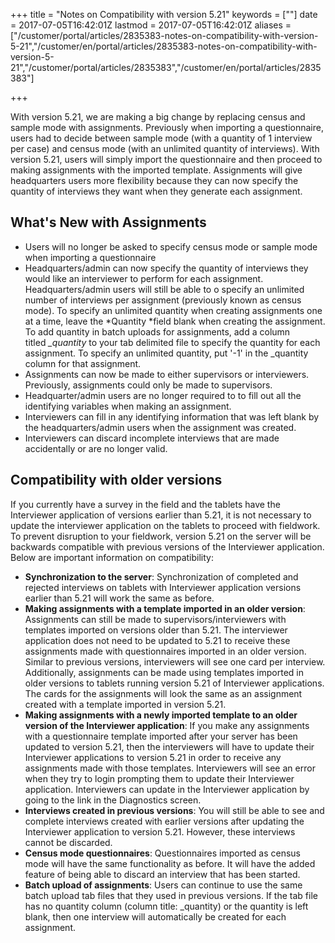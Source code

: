 ﻿+++
title = "Notes on Compatibility with version 5.21"
keywords = [""]
date = 2017-07-05T16:42:01Z
lastmod = 2017-07-05T16:42:01Z
aliases = ["/customer/portal/articles/2835383-notes-on-compatibility-with-version-5-21","/customer/en/portal/articles/2835383-notes-on-compatibility-with-version-5-21","/customer/portal/articles/2835383","/customer/en/portal/articles/2835383"]

+++

With version 5.21, we are making a big change by replacing census and
sample mode with assignments. Previously when importing a questionnaire,
users had to decide between sample mode (with a quantity of 1 interview
per case) and census mode (with an unlimited quantity of interviews).
With version 5.21, users will simply import the questionnaire and then
proceed to making assignments with the imported template. Assignments
will give headquarters users more flexibility because they can now
specify the quantity of interviews they want when they generate each
assignment.

What's New with Assignments
---------------------------

-   Users will no longer be asked to specify census mode or sample mode
    when importing a questionnaire
-   Headquarters/admin can now specify the quantity of interviews they
    would like an interviewer to perform for each assignment.
    Headquarters/admin users will still be able to o specify an
    unlimited number of interviews per assignment (previously known as
    census mode). To specify an unlimited quantity when creating
    assignments one at a time, leave the *Quantity *field blank when
    creating the assignment. To add quantity in batch uploads for
    assignments, add a column titled *\_quantity* to your tab delimited
    file to specify the quantity for each assignment. To specify an
    unlimited quantity, put '-1' in the \_quantity column for that
    assignment.
-   Assignments can now be made to either supervisors or interviewers.
    Previously, assignments could only be made to supervisors.
-   Headquarter/admin users are no longer required to to fill out all
    the identifying variables when making an assignment.
-   Interviewers can fill in any identifying information that was left
    blank by the headquarters/admin users when the assignment was
    created.
-   Interviewers can discard incomplete interviews that are made
    accidentally or are no longer valid.


Compatibility with older versions
---------------------------------

If you currently have a survey in the field and the tablets have the
Interviewer application of versions earlier than 5.21, it is not
necessary to update the interviewer application on the tablets to
proceed with fieldwork. To prevent disruption to your fieldwork, version
5.21 on the server will be backwards compatible with previous versions
of the Interviewer application. Below are important information on
compatibility:

-   **Synchronization to the server**: Synchronization of completed and
    rejected interviews on tablets with Interviewer application versions
    earlier than 5.21 will work the same as before.
-   **Making assignments with a template imported in an older version**:
    Assignments can still be made to supervisors/interviewers with
    templates imported on versions older than 5.21. The interviewer
    application does not need to be updated to 5.21 to receive these
    assignments made with questionnaires imported in an older version.
    Similar to previous versions, interviewers will see one card per
    interview. Additionally, assignments can be made using templates
    imported in older versions to tablets running version 5.21 of
    Interviewer applications. The cards for the assignments will look
    the same as an assignment created with a template imported in
    version 5.21.
-   **Making assignments with a newly imported template to an older
    version of the Interviewer application**: If you make any
    assignments with a questionnaire template imported after your server
    has been updated to version 5.21, then the interviewers will have to
    update their Interviewer applications to version 5.21 in order to
    receive any assignments made with those templates. Interviewers will
    see an error when they try to login prompting them to update their
    Interviewer application. Interviewers can update in the Interviewer
    application by going to the link in the Diagnostics screen.
-   **Interviews created in previous versions**: You will still be able
    to see and complete interviews created with earlier versions after
    updating the Interviewer application to version 5.21. However, these
    interviews cannot be discarded.
-   **Census mode questionnaires**: Questionnaires imported as census
    mode will have the same functionality as before. It will have the
    added feature of being able to discard an interview that has been
    started.
-   **Batch upload of assignments**: Users can continue to use the same
    batch upload tab files that they used in previous versions. If the
    tab file has no quantity column (column title: \_quantity) or the
    quantity is left blank, then one interview will automatically be
    created for each assignment.
